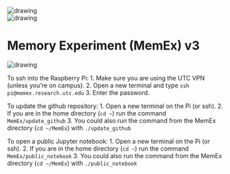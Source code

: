 ![drawing](https://scp-com.s3.amazonaws.com/314a1a15/University_of_Tennessee_at_Chattanooga_logo.svg.png)
<br>
![drawing](https://i.imgur.com/GIZFPgy.png)

# Memory Experiment (MemEx) v3

![drawing](http://freevector.co/wp-content/uploads/2014/02/56416-grid-or-visualization-option-circular-interface-button.png)

To ssh into the Raspberry Pi:
    1. Make sure you are using the UTC VPN (unless you're on campus).
    2. Open a new terminal and type `ssh pi@memex.research.utc.edu`
    3. Enter the password.

To update the github repository:
    1. Open a new terminal on the Pi (or ssh).
    2. If you are in the home directory (`cd ~`) run the command `MemEx/update_github`
    3. You could also run the command from the MemEx directory (`cd ~/MemEx`) with `./update_github`
    
To open a public Jupyter notebook:
    1. Open a new terminal on the Pi (or ssh).
    2. If you are in the home directory (`cd ~`) run the command `MemEx/public_notebook`
    3. You could also run the command from the MemEx directory (`cd ~/MemEx`) with `./public_notebook`
